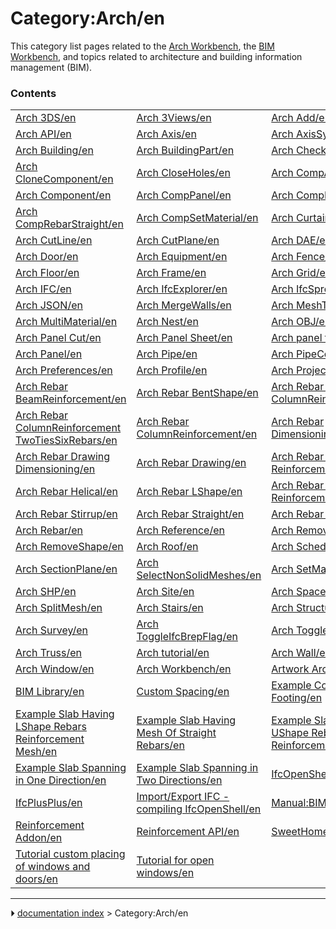 # Category:Arch/en
This category list pages related to the [Arch Workbench](Arch_Workbench.md), the [BIM Workbench](BIM_Workbench.md), and topics related to architecture and building information management (BIM).

### Contents

|     |     |     |
| --- | --- | --- |
| [Arch 3DS/en](Arch_3DS/en.md) | [Arch 3Views/en](Arch_3Views/en.md) | [Arch Add/en](Arch_Add/en.md) |
| [Arch API/en](Arch_API/en.md) | [Arch Axis/en](Arch_Axis/en.md) | [Arch AxisSystem/en](Arch_AxisSystem/en.md) |
| [Arch Building/en](Arch_Building/en.md) | [Arch BuildingPart/en](Arch_BuildingPart/en.md) | [Arch Check/en](Arch_Check/en.md) |
| [Arch CloneComponent/en](Arch_CloneComponent/en.md) | [Arch CloseHoles/en](Arch_CloseHoles/en.md) | [Arch CompAxis/en](Arch_CompAxis/en.md) |
| [Arch Component/en](Arch_Component/en.md) | [Arch CompPanel/en](Arch_CompPanel/en.md) | [Arch CompPipe/en](Arch_CompPipe/en.md) |
| [Arch CompRebarStraight/en](Arch_CompRebarStraight/en.md) | [Arch CompSetMaterial/en](Arch_CompSetMaterial/en.md) | [Arch CurtainWall/en](Arch_CurtainWall/en.md) |
| [Arch CutLine/en](Arch_CutLine/en.md) | [Arch CutPlane/en](Arch_CutPlane/en.md) | [Arch DAE/en](Arch_DAE/en.md) |
| [Arch Door/en](Arch_Door/en.md) | [Arch Equipment/en](Arch_Equipment/en.md) | [Arch Fence/en](Arch_Fence/en.md) |
| [Arch Floor/en](Arch_Floor/en.md) | [Arch Frame/en](Arch_Frame/en.md) | [Arch Grid/en](Arch_Grid/en.md) |
| [Arch IFC/en](Arch_IFC/en.md) | [Arch IfcExplorer/en](Arch_IfcExplorer/en.md) | [Arch IfcSpreadsheet/en](Arch_IfcSpreadsheet/en.md) |
| [Arch JSON/en](Arch_JSON/en.md) | [Arch MergeWalls/en](Arch_MergeWalls/en.md) | [Arch MeshToShape/en](Arch_MeshToShape/en.md) |
| [Arch MultiMaterial/en](Arch_MultiMaterial/en.md) | [Arch Nest/en](Arch_Nest/en.md) | [Arch OBJ/en](Arch_OBJ/en.md) |
| [Arch Panel Cut/en](Arch_Panel_Cut/en.md) | [Arch Panel Sheet/en](Arch_Panel_Sheet/en.md) | [Arch panel tutorial/en](Arch_panel_tutorial/en.md) |
| [Arch Panel/en](Arch_Panel/en.md) | [Arch Pipe/en](Arch_Pipe/en.md) | [Arch PipeConnector/en](Arch_PipeConnector/en.md) |
| [Arch Preferences/en](Arch_Preferences/en.md) | [Arch Profile/en](Arch_Profile/en.md) | [Arch Project/en](Arch_Project/en.md) |
| [Arch Rebar BeamReinforcement/en](Arch_Rebar_BeamReinforcement/en.md) | [Arch Rebar BentShape/en](Arch_Rebar_BentShape/en.md) | [Arch Rebar Circular ColumnReinforcement/en](Arch_Rebar_Circular_ColumnReinforcement/en.md) |
| [Arch Rebar ColumnReinforcement TwoTiesSixRebars/en](Arch_Rebar_ColumnReinforcement_TwoTiesSixRebars/en.md) | [Arch Rebar ColumnReinforcement/en](Arch_Rebar_ColumnReinforcement/en.md) | [Arch Rebar Dimensioning/en](Arch_Rebar_Dimensioning/en.md) |
| [Arch Rebar Drawing Dimensioning/en](Arch_Rebar_Drawing_Dimensioning/en.md) | [Arch Rebar Drawing/en](Arch_Rebar_Drawing/en.md) | [Arch Rebar Footing Reinforcement/en](Arch_Rebar_Footing_Reinforcement/en.md) |
| [Arch Rebar Helical/en](Arch_Rebar_Helical/en.md) | [Arch Rebar LShape/en](Arch_Rebar_LShape/en.md) | [Arch Rebar Slab Reinforcement/en](Arch_Rebar_Slab_Reinforcement/en.md) |
| [Arch Rebar Stirrup/en](Arch_Rebar_Stirrup/en.md) | [Arch Rebar Straight/en](Arch_Rebar_Straight/en.md) | [Arch Rebar UShape/en](Arch_Rebar_UShape/en.md) |
| [Arch Rebar/en](Arch_Rebar/en.md) | [Arch Reference/en](Arch_Reference/en.md) | [Arch Remove/en](Arch_Remove/en.md) |
| [Arch RemoveShape/en](Arch_RemoveShape/en.md) | [Arch Roof/en](Arch_Roof/en.md) | [Arch Schedule/en](Arch_Schedule/en.md) |
| [Arch SectionPlane/en](Arch_SectionPlane/en.md) | [Arch SelectNonSolidMeshes/en](Arch_SelectNonSolidMeshes/en.md) | [Arch SetMaterial/en](Arch_SetMaterial/en.md) |
| [Arch SHP/en](Arch_SHP/en.md) | [Arch Site/en](Arch_Site/en.md) | [Arch Space/en](Arch_Space/en.md) |
| [Arch SplitMesh/en](Arch_SplitMesh/en.md) | [Arch Stairs/en](Arch_Stairs/en.md) | [Arch Structure/en](Arch_Structure/en.md) |
| [Arch Survey/en](Arch_Survey/en.md) | [Arch ToggleIfcBrepFlag/en](Arch_ToggleIfcBrepFlag/en.md) | [Arch ToggleSubs/en](Arch_ToggleSubs/en.md) |
| [Arch Truss/en](Arch_Truss/en.md) | [Arch tutorial/en](Arch_tutorial/en.md) | [Arch Wall/en](Arch_Wall/en.md) |
| [Arch Window/en](Arch_Window/en.md) | [Arch Workbench/en](Arch_Workbench/en.md) | [Artwork Arch/en](Artwork_Arch/en.md) |
| [BIM Library/en](BIM_Library/en.md) | [Custom Spacing/en](Custom_Spacing/en.md) | [Example Combined Footing/en](Example_Combined_Footing/en.md) |
| [Example Slab Having LShape Rebars Reinforcement Mesh/en](Example_Slab_Having_LShape_Rebars_Reinforcement_Mesh/en.md) | [Example Slab Having Mesh Of Straight Rebars/en](Example_Slab_Having_Mesh_Of_Straight_Rebars/en.md) | [Example Slab Having UShape Rebars Reinforcement Mesh/en](Example_Slab_Having_UShape_Rebars_Reinforcement_Mesh/en.md) |
| [Example Slab Spanning in One Direction/en](Example_Slab_Spanning_in_One_Direction/en.md) | [Example Slab Spanning in Two Directions/en](Example_Slab_Spanning_in_Two_Directions/en.md) | [IfcOpenShell/en](IfcOpenShell/en.md) |
| [IfcPlusPlus/en](IfcPlusPlus/en.md) | [Import/Export IFC - compiling IfcOpenShell/en](Import/Export_IFC_-_compiling_IfcOpenShell/en.md) | [Manual:BIM modeling/en](Manual_BIM_modeling/en.md) |
| [Reinforcement Addon/en](Reinforcement_Addon/en.md) | [Reinforcement API/en](Reinforcement_API/en.md) | [SweetHome3D/en](SweetHome3D/en.md) |
| [Tutorial custom placing of windows and doors/en](Tutorial_custom_placing_of_windows_and_doors/en.md) | [Tutorial for open windows/en](Tutorial_for_open_windows/en.md) |



---
⏵ [documentation index](../README.md) > Category:Arch/en
